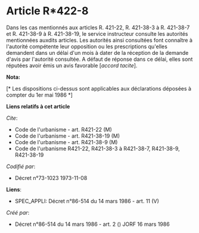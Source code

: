 # Article R*422-8

Dans les cas mentionnés aux articles R. 421-22, R. 421-38-3 à R. 421-38-7 et R. 421-38-9 à R. 421-38-19, le service
instructeur consulte les autorités mentionnées auxdits articles. Les autorités ainsi consultées font connaître à l'autorité
compétente leur opposition ou les prescriptions qu'elles demandent dans un délai d'un mois à dater de la réception de la
demande d'avis par l'autorité consultée. A défaut de réponse dans ce délai, elles sont réputées avoir émis un avis favorable
[*accord tacite*].

**Nota:**

[* Les dispositions ci-dessus sont applicables aux déclarations déposées à compter du 1er mai 1986 *]

**Liens relatifs à cet article**

_Cite_:

  - Code de l'urbanisme - art. R421-22 (M)
  - Code de l'urbanisme - art. R421-38-19 (M)
  - Code de l'urbanisme - art. R421-38-9 (M)
  - Code de l'urbanisme R421-22, R421-38-3 à R421-38-7, R421-38-9, R421-38-19

_Codifié par_:

  - Décret n°73-1023 1973-11-08

**Liens**:

  - SPEC_APPLI: Décret n°86-514 du 14 mars 1986 - art. 11 (V)

_Créé par_:

  - Décret n°86-514 du 14 mars 1986 - art. 2 () JORF 16 mars 1986
